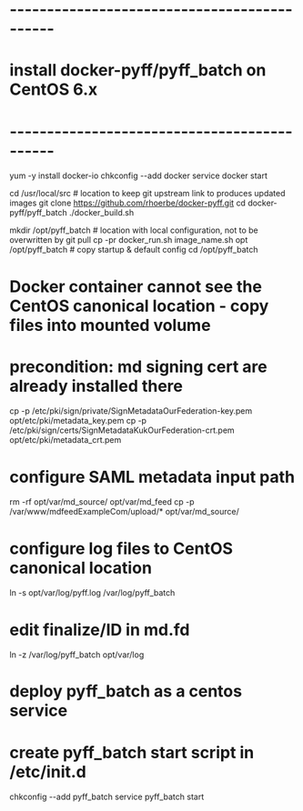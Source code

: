 # --------------------------------------------
# install docker-pyff/pyff_batch on CentOS 6.x
# --------------------------------------------

yum -y install docker-io
chkconfig --add docker
service docker start

cd /usr/local/src   # location to keep git upstream link to produces updated images
git clone https://github.com/rhoerbe/docker-pyff.git
cd docker-pyff/pyff_batch
./docker_build.sh

mkdir /opt/pyff_batch  # location with local configuration, not to be overwritten by git pull
cp -pr docker_run.sh image_name.sh opt /opt/pyff_batch # copy startup & default config
cd /opt/pyff_batch
# Docker container cannot see the CentOS canonical location - copy files into mounted volume
# precondition: md signing cert are already installed there
cp -p /etc/pki/sign/private/SignMetadataOurFederation-key.pem opt/etc/pki/metadata_key.pem
cp -p /etc/pki/sign/certs/SignMetadataKukOurFederation-crt.pem opt/etc/pki/metadata_crt.pem
# configure SAML metadata input path
rm -rf opt/var/md_source/ opt/var/md_feed
cp -p /var/www/mdfeedExampleCom/upload/* opt/var/md_source/
# configure log files to CentOS canonical location
ln -s opt/var/log/pyff.log /var/log/pyff_batch
# edit finalize/ID in md.fd
ln -z /var/log/pyff_batch opt/var/log

# deploy pyff_batch as a centos service
# create pyff_batch start script in /etc/init.d
chkconfig --add pyff_batch
service pyff_batch start